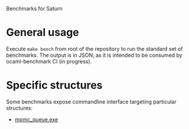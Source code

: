 Benchmarks for Saturn

# General usage

Execute `make bench` from root of the repository to run the standard set of
benchmarks. The output is in JSON, as it is intended to be consumed by
ocaml-benchmark CI (in progress).

# Specific structures

Some benchmarks expose commandline interface targeting particular structures:

- [mpmc_queue.exe](mpmc_queue_cmd.ml)
